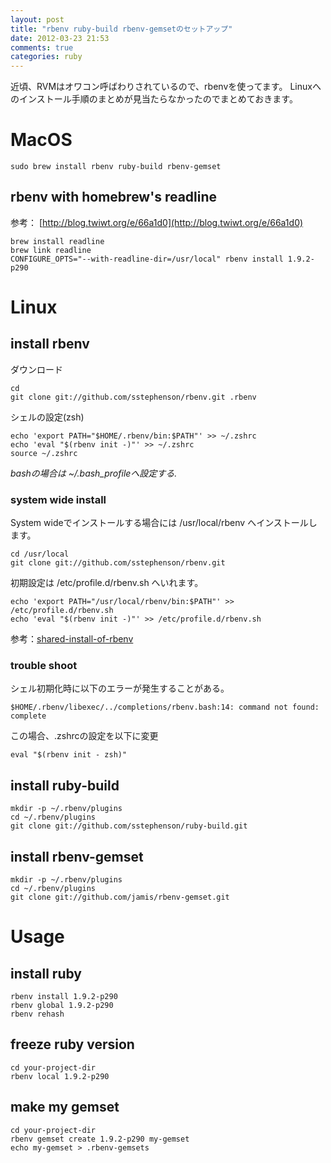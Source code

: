 ```yaml
---
layout: post
title: "rbenv ruby-build rbenv-gemsetのセットアップ"
date: 2012-03-23 21:53
comments: true
categories: ruby
---
```


近頃、RVMはオワコン呼ばわりされているので、rbenvを使ってます。
Linuxへのインストール手順のまとめが見当たらなかったのでまとめておきます。

# MacOS

    sudo brew install rbenv ruby-build rbenv-gemset

## rbenv with homebrew's readline

参考： [http://blog.twiwt.org/e/66a1d0](http://blog.twiwt.org/e/66a1d0)

    brew install readline
    brew link readline
    CONFIGURE_OPTS="--with-readline-dir=/usr/local" rbenv install 1.9.2-p290

# Linux

## install rbenv

ダウンロード

    cd
    git clone git://github.com/sstephenson/rbenv.git .rbenv

シェルの設定(zsh)

    echo 'export PATH="$HOME/.rbenv/bin:$PATH"' >> ~/.zshrc
    echo 'eval "$(rbenv init -)"' >> ~/.zshrc
    source ~/.zshrc

*bashの場合は ~/.bash_profileへ設定する.*

### system wide install

System wideでインストールする場合には /usr/local/rbenv へインストールします。

    cd /usr/local
    git clone git://github.com/sstephenson/rbenv.git

初期設定は /etc/profile.d/rbenv.sh へいれます。

    echo 'export PATH="/usr/local/rbenv/bin:$PATH"' >> /etc/profile.d/rbenv.sh
    echo 'eval "$(rbenv init -)"' >> /etc/profile.d/rbenv.sh

参考：[shared-install-of-rbenv](https://github.com/sstephenson/rbenv/wiki/shared-install-of-rbenv)

### trouble shoot

シェル初期化時に以下のエラーが発生することがある。

    $HOME/.rbenv/libexec/../completions/rbenv.bash:14: command not found: complete

この場合、.zshrcの設定を以下に変更

    eval "$(rbenv init - zsh)"

## install ruby-build

    mkdir -p ~/.rbenv/plugins
    cd ~/.rbenv/plugins
    git clone git://github.com/sstephenson/ruby-build.git

## install rbenv-gemset

    mkdir -p ~/.rbenv/plugins
    cd ~/.rbenv/plugins
    git clone git://github.com/jamis/rbenv-gemset.git

# Usage

## install ruby

    rbenv install 1.9.2-p290
    rbenv global 1.9.2-p290
    rbenv rehash

## freeze ruby version

    cd your-project-dir
    rbenv local 1.9.2-p290

## make my gemset

    cd your-project-dir
    rbenv gemset create 1.9.2-p290 my-gemset 
    echo my-gemset > .rbenv-gemsets
